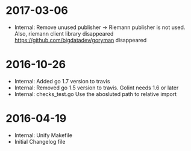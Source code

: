 2017-03-06
==========
* Internal: Remove unused publisher -> Riemann publisher is not used.
            Also, riemann client library disappeared https://github.com/bigdatadev/goryman disappeared

2016-10-26
==========
* Internal: Added go 1.7 version to travis
* Internal: Removed go 1.5 version to travis. Golint needs 1.6 or later
* Internal: checks_test.go Use the abosluted path to relative import

2016-04-19
==========
* Internal: Unify Makefile
* Initial Changelog file
